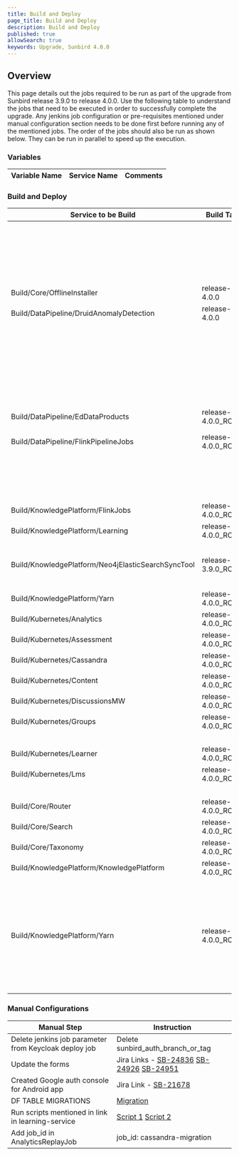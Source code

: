 ```yaml
---
title: Build and Deploy
page_title: Build and Deploy
description: Build and Deploy
published: true
allowSearch: true
keywords: Upgrade, Sunbird 4.0.0
---
```


## Overview

This page details out the jobs required to be run as part of the upgrade from Sunbird release 3.9.0 to release 4.0.0. Use the following table to understand the jobs that need to be executed in order to successfully complete the upgrade. Any jenkins job configuration or pre-requisites mentioned under manual configuration section needs to be done first before running any of the mentioned jobs. The order of the jobs should also be run as shown below. They can be run in parallel to speed up the execution.

### Variables

|Variable Name|Service Name|Comments|
|-------------|------------|--------|

### Build and Deploy

|Service to be Build|Build Tag|Service to Deploy|Deploy Tag|Comments|
|-------------------|---------|-----------------|----------|--------|
|||Provision/DataPipeline/Druid|release-4.0.0 service:router<br/>remote:raw||
|||OpsAdministration/Core/ESMapping|release-4.0.0 indices_name:userv2||
|||OpsAdministration/Core/GraylogMongoImport|release-4.0.0 graylog_mongo_collections:all||
|Build/Core/OfflineInstaller|release-4.0.0|Deploy/Core/OfflineInstaller|release-4.0.0||
|Build/DataPipeline/DruidAnomalyDetection|release-4.0.0|Deploy/DataPipeline/DruidAnomalyDetection|release-4.0.0||
|||Deploy/DataPipeline/AnalyticsReplayJobs|release-4.0.0 <br/>cql_query: 0 <br/>job_type: run-job <br/>job_id: userinfo-exhaust <br/>batch_identifier: 01330190903638425684 <br/>start_date: 2017-05-01 <br/>end_date: 2017-07-11 <br/>pause_min: 30 <br/>||
|Build/DataPipeline/EdDataProducts|release-4.0.0_RC4|Deploy/DataPipeline/EdDataProducts|release-4.0.0||
|Build/DataPipeline/FlinkPipelineJobs|release-4.0.0_RC4|Deploy/DataPipeline/FlinkPipelineJobs|release-4.0.0 <br/>job_names_to_deploy:Select all jobs||
|||Deploy/KnowledgePlatform/KafkaSetup|release-4.0.0||
|||Deploy/DataPipeline/KafkaSetup|release-4.0.0||
|||Deploy/DataPipeline/LoggingFileBeatsVM|release-4.0.0 <br/> tags: default hosts: select all||
|Build/KnowledgePlatform/FlinkJobs|release-4.0.0_RC7|Deploy/KnowledgePlatform/FlinkJobs|release-4.0.0||
|Build/KnowledgePlatform/Learning|release-4.0.0_RC4|Deploy/KnowledgePlatform/Learning|release-4.0.0||
|Build/KnowledgePlatform/Neo4jElasticSearchSyncTool|release-3.9.0_RC12|Deploy/KnowledgePlatform/Neo4jElasticSearchSyncTool|release-4.0.0<br/>command: sync<br/>parameters: --graph domain --objectType ObjectCategoryDefinition||
|Build/KnowledgePlatform/Yarn|release-4.0.0_RC4|Deploy/KnowledgePlatform/Yarn|release-4.0.0||
|Build/Kubernetes/Analytics|release-4.0.0_RC1|Deploy/Kubernetes/Analytics|release-4.0.0||
|Build/Kubernetes/Assessment|release-4.0.0_RC6|Deploy/Kubernetes/Assessment|release-4.0.0||
|Build/Kubernetes/Cassandra|release-4.0.0_RC2|Deploy/Kubernetes/Cassandra|release-4.0.0||
|Build/Kubernetes/Content|release-4.0.0_RC6|Deploy/Kubernetes/Content|release-4.0.0||
|Build/Kubernetes/DiscussionsMW|release-4.0.0_RC2|Deploy/Kubernetes/DiscussionsMW|release-4.0.0||
|Build/Kubernetes/Groups|release-4.0.0_RC10|Deploy/Kubernetes/Groups|release-4.0.0||
|||Deploy/Kubernetes/Keycloak|release-4.0.0||
|Build/Kubernetes/Learner|release-4.0.0_RC18|Deploy/Kubernetes/Learner|release-4.0.0||
|Build/Kubernetes/Lms|release-4.0.0_RC3|Deploy/Kubernetes/Lms|release-4.0.0||
|||Deploy/Kubernetes/LoggingFileBeatsVM|release-4.0.0||
|Build/Core/Router|release-4.0.0_RC1|Deploy/Kubernetes/Router|release-4.0.0_RC1||
|Build/Core/Search|release-4.0.0_RC6|Deploy/Kubernetes/Search|release-4.0.0_RC9||
|Build/Core/Taxonomy|release-4.0.0_RC6|Deploy/Kubernetes/Taxonomy|release-4.0.0_RC9||
|Build/KnowledgePlatform/KnowledgePlatform|release-4.0.0_RC10|Deploy/KnowledgePlatform/Learning|release-4.0.0_RC10||
|Build/KnowledgePlatform/Yarn|release-4.0.0_RC10|Deploy/KnowledgePlatform/Yarn|release-4.0.0_RC10|Kill `course-batch-updater` samza job, delete its tar file and it's extracted folder in the Yarn Master before deployment|

### Manual Configurations

|Manual Step|Instruction|
|--------------------|--------------------|
|Delete jenkins job parameter from Keycloak deploy job|Delete sunbird_auth_branch_or_tag|
|Update the forms|Jira Links - [SB-24836](https://project-sunbird.atlassian.net/browse/SB-24836) [SB-24926](https://project-sunbird.atlassian.net/browse/SB-24926) [SB-24951](https://project-sunbird.atlassian.net/browse/SB-24951)|
|Created Google auth console for Android app|Jira Link - [SB-21678](https://project-sunbird.atlassian.net/browse/SB-21678)|
|DF TABLE MIGRATIONS|[Migration](https://project-sunbird.atlassian.net/browse/SB-24753)|
|Run scripts mentioned in link in learning-service | [Script 1](https://github.com/project-sunbird/knowledge-platform/blob/release-4.0.0_RC3/scripts/framework-master-category/framework-master-category) [Script 2](https://github.com/project-sunbird/knowledge-platform/blob/release-4.0.0_RC4/scripts/framework-master-category/framework-master-category)|
|Add job_id in AnalyticsReplayJob|job_id: cassandra-migration|
